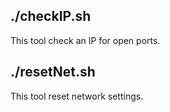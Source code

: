 ## ./checkIP.sh

This tool check an IP for open ports.

## ./resetNet.sh

This tool reset network settings.
